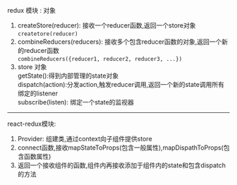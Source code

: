 redux 模块 : 对象  
1. createStore(reducer): 接收一个reducer函数,返回一个store对象`createtore(reducer)`  
2. combineReducers(reducers): 接收多个包含reducer函数的对象,返回一个新的reducer函数  
`combineReducers({reducer1, reducer2, reducer3, ...})  `  
3. store 对象  
getState():得到内部管理的state对象  
dispatch(action):分发action,触发reducer调用,返回一个新的state调用所有绑定的listener  
subscribe(listen):	绑定一个state的监视器  
***
react-redux模块:  
1. Provider: 组建类,通过context向子组件提供store  
2. connect函数,接收mapStateToProps(包含一般属性),mapDispathToProps(包含函数属性)
3. 返回一个接收组件的函数,组件内再接收添加于组件内的state和包含dispatch的方法
	